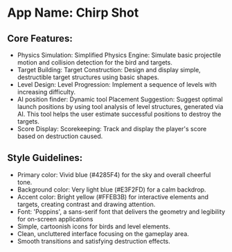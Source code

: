 # **App Name**: Chirp Shot

## Core Features:

- Physics Simulation: Simplified Physics Engine: Simulate basic projectile motion and collision detection for the bird and targets.
- Target Building: Target Construction: Design and display simple, destructible target structures using basic shapes.
- Level Design: Level Progression: Implement a sequence of levels with increasing difficulty.
- AI position finder: Dynamic tool Placement Suggestion: Suggest optimal launch positions by using tool analysis of level structures, generated via AI. This tool helps the user estimate successful positions to destroy the targets.
- Score Display: Scorekeeping: Track and display the player's score based on destruction caused.

## Style Guidelines:

- Primary color: Vivid blue (#4285F4) for the sky and overall cheerful tone.
- Background color: Very light blue (#E3F2FD) for a calm backdrop.
- Accent color: Bright yellow (#FFEB3B) for interactive elements and targets, creating contrast and drawing attention.
- Font: 'Poppins', a sans-serif font that delivers the geometry and legibility for on-screen applications
- Simple, cartoonish icons for birds and level elements.
- Clean, uncluttered interface focusing on the gameplay area.
- Smooth transitions and satisfying destruction effects.